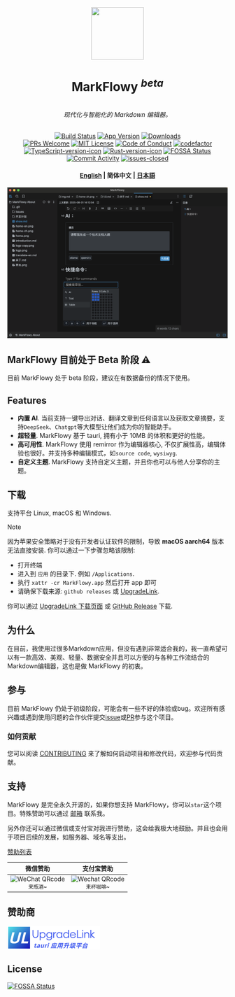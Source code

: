 <div align="center">
  <img align="center" src="./public/logo.png" width="120" height="120" />
</div>

<h1 align="center"/>MarkFlowy <sup><em>beta</em></sup></h1>

<div align='center'>
<br>
<em>现代化与智能化的 Markdown 编辑器。</em>
<br>
<br>
</div>

<div align="center">

[![Build Status][build-badge]][build]
[![App Version][version-badge]][release]
[![Downloads][downloads-badge]][release]
<br/>
[![PRs Welcome][prs-welcome-badge]][prs-welcome]
[![MIT License][license-badge]][license]
[![Code of Conduct][coc-badge]][coc]
[![codefactor]](https://www.codefactor.io/repository/github/drl990114/markflowy)
<br/>
[![TypeScript-version-icon]](https://www.typescriptlang.org/)
[![Rust-version-icon]](https://www.rust-lang.org/)
[![FOSSA Status](https://app.fossa.com/api/projects/git%2Bgithub.com%2Fdrl990114%2FMarkFlowy.svg?type=shield)](https://app.fossa.com/projects/git%2Bgithub.com%2Fdrl990114%2FMarkFlowy?ref=badge_shield)
<br/>
[![Commit Activity][commit-badge]][commit]
[![issues-closed]](https://github.com/drl990114/MarkFlowy/issues?q=sort%3Aupdated-desc+is%3Aissue+is%3Aclosed)
</div>

<h4 align="center"> <a href="https://github.com/drl990114/MarkFlowy">English</a> | <strong>简体中文</strong> | <a href="./README_JA.md">日本語</a></h4>

<img src="./public/show-zh.png" alt="screenshot" />

## MarkFlowy 目前处于 Beta 阶段 ⚠️

目前 MarkFlowy 处于 beta 阶段，建议在有数据备份的情况下使用。

## Features

- **内置 AI**. 当前支持一键导出对话、翻译文章到任何语言以及获取文章摘要，支持`DeepSeek`、`Chatgpt`等大模型让他们成为你的智能助手。
- **超轻量**. MarkFlowy 基于 tauri, 拥有小于 10MB 的体积和更好的性能。
- **高可用性**. MarkFlowy 使用 remirror 作为编辑器核心, 不仅扩展性高，编辑体验也很好。并支持多种编辑模式，如`source code`, `wysiwyg`.
- **自定义主题**. MarkFlowy 支持自定义主题，并且你也可以与他人分享你的主题。

## 下载

支持平台 Linux, macOS 和 Windows.

> [!NOTE]
> 因为苹果安全策略对于没有开发者认证软件的限制，导致 **macOS aarch64** 版本无法直接安装. 你可以通过一下步骤忽略该限制:
> - 打开终端
> - 进入到 `应用` 的目录下. 例如 `/Applications`.
> - 执行 `xattr -cr MarkFlowy.app` 然后打开 app 即可
> - 请确保下载来源: `github releases` 或 [UpgradeLink](https://download.upgrade.toolsetlink.com/download?appKey=xpn68m4j5qU0Y1rfDYFHaA).

你可以通过 [UpgradeLink 下载页面](https://download.upgrade.toolsetlink.com/download?appKey=xpn68m4j5qU0Y1rfDYFHaA) 或 [GitHub Release](https://github.com/drl990114/MarkFlowy/releases) 下载.

## 为什么
在目前，我使用过很多Markdown应用，但没有遇到非常适合我的，我一直希望可以有一款高效、美观、轻量、数据安全并且可以方便的与各种工作流结合的Markdown编辑器，这也是做 MarkFlowy 的初衷。

## 参与

目前 MarkFlowy 仍处于初级阶段，可能会有一些不好的体验或bug。欢迎所有感兴趣或遇到使用问题的合作伙伴提交[issue](https://github.com/drl990114/MarkFlowy/issues/new)或[PR](https://github.com/drl990114/MarkFlowy/compare)参与这个项目。

### 如何贡献

您可以阅读 [CONTRIBUTING](./docs/en/Community/CONTRIBUTING.md) 来了解如何启动项目和修改代码，欢迎参与代码贡献。

## 支持

MarkFlowy 是完全永久开源的，如果你想支持 MarkFlowy，你可以`star`这个项目。特殊赞助可以通过 [邮箱](mailto:drl990114@gmail.com) 联系我。

另外你还可以通过微信或支付宝对我进行赞助，这会给我极大地鼓励。并且也会用于项目后续的发展，如服务器、域名等支出。

[赞助列表](https://drl990114.github.io/sponsor)

| 微信赞助 | 支付宝赞助 |
| :-: | :-: |
| <img src="https://drl990114.github.io/images/wxpay.png" alt="WeChat QRcode" width=200> <br><small>来瓶酒~</small> | <img src="https://drl990114.github.io/images/alipay.png" alt="Wechat QRcode" width=200> <br><small>来杯咖啡~</small> |

## 赞助商

<a href="https://www.toolsetlink.com">
  <img height="54" alt="UpgradeLink" src="./public/sponsors/UpgradeLink_1.png" />
</a>

<!-- badges -->
[build-badge]: https://img.shields.io/github/actions/workflow/status/drl990114/MarkFlowy/nodejs.yml.svg?style=flat-square
[build]: https://github.com/drl990114/MarkFlowy/actions/workflows/nodejs.yml
[downloads-badge]:  https://img.shields.io/github/downloads/drl990114/MarkFlowy/total?label=downloads&style=flat-square
[license-badge]: https://img.shields.io/badge/license-AGPL-purple.svg?style=flat-square
[license]: https://opensource.org/licenses/AGPL-3.0
[release]: https://github.com/drl990114/MarkFlowy/releases
[prs-welcome-badge]: https://img.shields.io/badge/PRs-welcome-brightgreen.svg?style=flat-square
[prs-welcome]: https://github.com/drl990114/MarkFlowy/blob/main/CONTRIBUTING.md
[coc-badge]: https://img.shields.io/badge/code%20of-conduct-ff69b4.svg?style=flat-square
[coc]: https://github.com/drl990114/MarkFlowy/blob/main/CODE_OF_CONDUCT.md
[commit-badge]: https://img.shields.io/github/commit-activity/m/drl990114/MarkFlowy?color=%23ff9900&style=flat-square
[commit]: https://github.com/drl990114/MarkFlowy
[version-badge]: https://img.shields.io/github/v/release/drl990114/MarkFlowy?color=%239accfe&label=version&style=flat-square
[rust-version-icon]: https://img.shields.io/badge/Rust-1.85.0-dea584?style=flat-square
[typescript-version-icon]: https://img.shields.io/github/package-json/dependency-version/drl990114/MarkFlowy/dev/typescript?label=TypeScript&style=flat-square
[codefactor]: https://www.codefactor.io/repository/github/drl990114/markflowy/badge/main?style=flat-square
[issues-closed]: https://img.shields.io/github/issues-closed/drl990114/MarkFlowy.svg?style=flat-square


## License
[![FOSSA Status](https://app.fossa.com/api/projects/git%2Bgithub.com%2Fdrl990114%2FMarkFlowy.svg?type=large)](https://app.fossa.com/projects/git%2Bgithub.com%2Fdrl990114%2FMarkFlowy?ref=badge_large)
